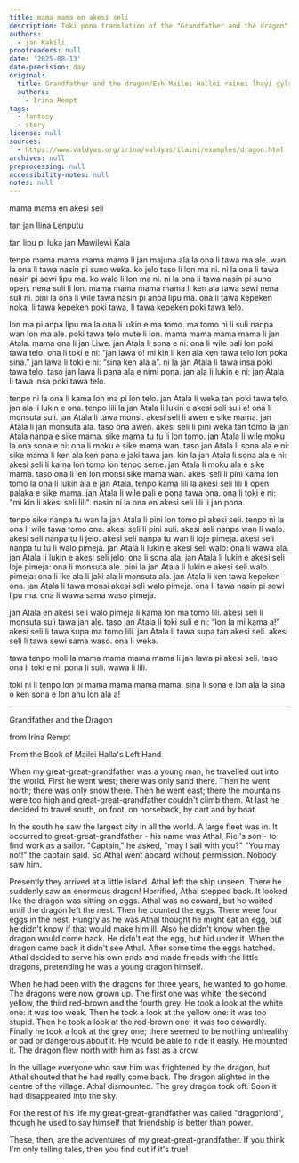 ```yaml
---
title: mama mama en akesi seli
description: Toki pona translation of the "Grandfather and the dragon" text
authors:
  - jan Kakili
proofreaders: null
date: '2025-08-13'
date-precision: day
original:
  title: Grandfather and the dragon/Esh Mailei Hallei rainei lhayi gylsinin
  authors:
    - Irina Rempt
tags:
  - fantasy
  - story
license: null
sources:
  - https://www.valdyas.org/irina/valdyas/ilaini/examples/dragon.html
archives: null
preprocessing: null
accessibility-notes: null
notes: null
---
```


mama mama en akesi seli

tan jan Ilina Lenputu

tan lipu pi luka jan Mawilewi Kala

tenpo mama mama mama mama li jan majuna ala la ona li tawa ma ale. wan la ona li tawa nasin pi suno weka. ko jelo taso li lon ma ni. ni la ona li tawa nasin pi sewi lipu ma. ko walo li lon ma ni. ni la ona li tawa nasin pi suno open. nena suli li lon. mama mama mama mama li ken ala tawa sewi nena suli ni. pini la ona li wile tawa nasin pi anpa lipu ma. ona li tawa kepeken noka, li tawa kepeken poki tawa, li tawa kepeken poki tawa telo.

lon ma pi anpa lipu ma la ona li lukin e ma tomo. ma tomo ni li suli nanpa wan lon ma ale. poki tawa telo mute li lon. mama mama mama mama li jan Atala. mama ona li jan Liwe. jan Atala li sona e ni: ona li wile pali lon poki tawa telo. ona li toki e ni: “jan lawa o! mi kin li ken ala ken tawa telo lon poka sina.” jan lawa li toki e ni: “sina ken ala a”. ni la jan Atala li tawa insa poki tawa telo. taso jan lawa li pana ala e nimi pona. jan ala li lukin e ni: jan Atala li tawa insa poki tawa telo.

tenpo ni la ona li kama lon ma pi lon telo. jan Atala li weka tan poki tawa telo. jan ala li lukin e ona. tenpo lili la jan Atala li lukin e akesi seli suli a! ona li monsuta suli. jan Atala li tawa monsi. akesi seli li awen e sike mama. jan Atala li jan monsuta ala. taso ona awen. akesi seli li pini weka tan tomo la jan Atala nanpa e sike mama. sike mama tu tu li lon tomo. jan Atala li wile moku la ona sona e ni: ona li moku e sike mama wan. taso jan Atala li sona ala e ni: sike mama li ken ala ken pana e jaki tawa jan. kin la jan Atala li sona ala e ni: akesi seli li kama lon tomo lon tenpo seme. jan Atala li moku ala e sike mama. taso ona li len lon monsi sike mama wan. akesi seli li pini kama lon tomo la ona li lukin ala e jan Atala. tenpo kama lili la akesi seli lili li open palaka e sike mama. jan Atala li wile pali e pona tawa ona. ona li toki e ni: "mi kin li akesi seli lili". nasin ni la ona en akesi seli lili li jan pona. 

tenpo sike nanpa tu wan la jan Atala li pini lon tomo pi akesi seli. tenpo ni la ona li wile tawa tomo ona. akesi seli li pini suli. akesi seli nanpa wan li walo. akesi seli nanpa tu li jelo. akesi seli nanpa tu wan li loje pimeja. akesi seli nanpa tu tu li walo pimeja. jan Atala li lukin e akesi seli walo: ona li wawa ala. jan Atala li lukin e akesi seli jelo: ona li sona ala. jan Atala li lukin e akesi seli loje pimeja: ona li monsuta ale. pini la jan Atala li lukin e akesi seli walo pimeja: ona li ike ala li jaki ala li monsuta ala. jan Atala li ken tawa kepeken ona. jan Atala li tawa monsi akesi seli walo pimeja. ona li tawa nasin pi sewi lipu ma. ona li wawa sama waso pimeja. 

jan Atala en akesi seli walo pimeja li kama lon ma tomo lili. akesi seli li monsuta suli tawa jan ale. taso jan Atala li toki suli e ni: “lon la mi kama a!” akesi seli li tawa supa ma tomo lili. jan Atala li tawa supa tan akesi seli. akesi seli li tawa sewi sama waso. ona li weka.

tawa tenpo moli la mama mama mama mama li jan lawa pi akesi seli. taso ona li toki e ni: pona li suli. wawa li lili.

toki ni li tenpo lon pi mama mama mama mama. sina li sona e lon ala la sina o ken sona e lon anu lon ala a!

-----------------------

Grandfather and the Dragon

from Irina Rempt

From the Book of Mailei Halla's Left Hand

When my great-great-grandfather was a young man, he travelled out into the world. First he went west; there was only sand there. Then he went north; there was only snow there. Then he went east; there the mountains were too high and great-great-grandfather couldn't climb them. At last he decided to travel south, on foot, on horseback, by cart and by boat.

In the south he saw the largest city in all the world. A large fleet was in. It occurred to great-great-grandfather - his name was Athal, Riei's son - to find work as a sailor. "Captain," he asked, "may I sail with you?" "You may not!" the captain said. So Athal went aboard without permission. Nobody saw him.

Presently they arrived at a little island. Athal left the ship unseen. There he suddenly saw an enormous dragon! Horrified, Athal stepped back. It looked like the dragon was sitting on eggs. Athal was no coward, but he waited until the dragon left the nest. Then he counted the eggs. There were four eggs in the nest. Hungry as he was Athal thought he might eat an egg, but he didn't know if that would make him ill. Also he didn't know when the dragon would come back. He didn't eat the egg, but hid under it. When the dragon came back it didn't see Athal. After some time the eggs hatched. Athal decided to serve his own ends and made friends with the little dragons, pretending he was a young dragon himself.

When he had been with the dragons for three years, he wanted to go home. The dragons were now grown up. The first one was white, the second yellow, the third red-brown and the fourth grey. He took a look at the white one: it was too weak. Then he took a look at the yellow one: it was too stupid. Then he took a look at the red-brown one: it was too cowardly. Finally he took a look at the grey one; there seemed to be nothing unhealthy or bad or dangerous about it. He would be able to ride it easily. He mounted it. The dragon flew north with him as fast as a crow.

In the village everyone who saw him was frightened by the dragon, but Athal shouted that he had really come back. The dragon alighted in the centre of the village. Athal dismounted. The grey dragon took off. Soon it had disappeared into the sky.

For the rest of his life my great-great-grandfather was called "dragonlord", though he used to say himself that friendship is better than power.

These, then, are the adventures of my great-great-grandfather. If you think I'm only telling tales, then you find out if it's true!
